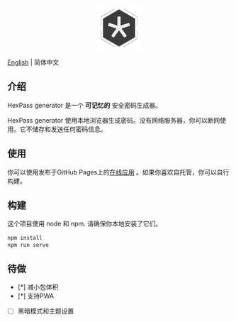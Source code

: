 <p align="center"><a href="https://hexpass.github.io/generator/" target="_blank" rel="noopener noreferrer"><img width="100" src="src/assets/logo.png" alt="HexPass logo"></a></p>

[English](./README.md) | 简体中文

## 介绍
HexPass generator 是一个 **可记忆的** 安全密码生成器。

HexPass generator 使用本地浏览器生成密码。没有网络服务器，你可以断网使用。它不储存和发送任何密码信息。

## 使用
你可以使用发布于GitHub Pages上的[在线应用](https://hexpass.github.io/generator/) 。如果你喜欢自托管，你可以自行构建。

## 构建
这个项目使用 node 和 npm. 请确保你本地安装了它们。
```
npm install
npm run serve
```
## 待做
- [*] 减小包体积
- [*] 支持PWA
- [ ] 黑暗模式和主题设置